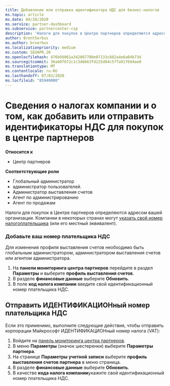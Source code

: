 ```yaml
---
title: Добавление или отправка идентификатора НДС для бизнес-налогов
ms.topic: article
ms.date: 04/28/2020
ms.service: partner-dashboard
ms.subservice: partnercenter-csp
description: 'Налоги для покупок в Центре партнеров определяются адресом вашей организации. Компании в некоторых странах могут указывать свой номер плательщика НДС или местный эквивалент:'
author: BrentSerbus
ms.author: brserbus
ms.localizationpriority: medium
ms.custom: SEOAPR.20
ms.openlocfilehash: 476b56061a342867780e07133c882a4e6a04b73d
ms.sourcegitcommit: 36a60f672c1c3d6b63fd225d04c5ffa917694ae0
ms.translationtype: MT
ms.contentlocale: ru-RU
ms.lasthandoff: 07/03/2020
ms.locfileid: "85949000"
---
```

# <a name="company-tax-information-and-how-to-add-or-submit-vat-ids-for-partner-center-purchases"></a>Сведения о налогах компании и о том, как добавить или отправить идентификаторы НДС для покупок в центре партнеров

**Относится к**

- Центр партнеров

**Соответствующие роли**
-   Глобальный администратор
-   администратор пользователей.
-   Администратор выставления счетов
-   Агент по администрированию
-   Агент по продажам

Налоги для покупок в Центре партнеров определяются адресом вашей организации. Компании в некоторых странах могут [указать свой номер налогоплательщика](#submit-vat-id-number) (или его местный эквивалент).

### <a name="add-your-vat-id"></a>Добавьте ваш номер плательщика НДС

Для изменения профиля выставления счетов необходимо быть глобальным администратором, администратором выставления счетов или агентом администратора.

1.  На **панели мониторинга центра партнеров** перейдите в раздел **Параметры** и выберите **профиль выставления счетов**.
2.  В разделе **финансовые данные** выберите **Обновить**.
3.  В поле **код налога компании** введите свой идентификационный номер плательщика НДС.

## <a name="submit-vat-id-number"></a>Отправить ИДЕНТИФИКАЦИОНный номер плательщика НДС

Если это применимо, выполните следующие действия, чтобы отправить корпорации Майкрософт ИДЕНТИФИКАЦИОНный номер налога (VAT):

1. Войдите на [панель мониторинга центра партнеров](https://partner.microsoft.com/dashboard/).
2. В меню **Параметры** (значок шестеренки) выберите **Параметры партнера**.
3. На странице **Параметры учетной записи** выберите **профиль выставления счетов партнера** в меню страница.
4. В разделе **финансовые данные** выберите **Обновить**.
5. В качестве **кода налога компании**укажите свой идентификационный номер плательщика НДС.
